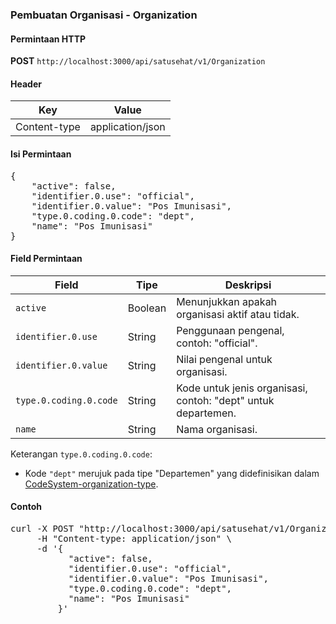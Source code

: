 ### Pembuatan Organisasi - Organization

#### Permintaan HTTP
**POST** `http://localhost:3000/api/satusehat/v1/Organization`

#### Header
| Key            | Value               |
|----------------|---------------------|
| Content-type   | application/json    |

#### Isi Permintaan
<pre>
{
    "active": false,
    "identifier.0.use": "official",
    "identifier.0.value": "Pos Imunisasi",
    "type.0.coding.0.code": "dept",
    "name": "Pos Imunisasi"
}
</pre>

#### Field Permintaan
| Field                    | Tipe    | Deskripsi                                                        |
|--------------------------|---------|------------------------------------------------------------------|
| `active`                 | Boolean | Menunjukkan apakah organisasi aktif atau tidak.                  |
| `identifier.0.use`       | String  | Penggunaan pengenal, contoh: "official".                         |
| `identifier.0.value`     | String  | Nilai pengenal untuk organisasi.                                 |
| `type.0.coding.0.code`   | String  | Kode untuk jenis organisasi, contoh: "dept" untuk departemen.    |
| `name`                   | String  | Nama organisasi.                                                |

Keterangan `type.0.coding.0.code`:
- Kode `"dept"` merujuk pada tipe "Departemen" yang didefinisikan dalam [CodeSystem-organization-type](http://localhost:3000/api/hl7/CodeSystem-organization-type).

#### Contoh
<pre>
curl -X POST "http://localhost:3000/api/satusehat/v1/Organization" \
     -H "Content-type: application/json" \
     -d '{
           "active": false,
           "identifier.0.use": "official",
           "identifier.0.value": "Pos Imunisasi",
           "type.0.coding.0.code": "dept",
           "name": "Pos Imunisasi"
         }'
</pre>
